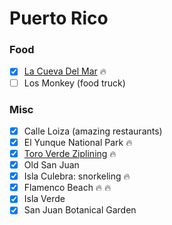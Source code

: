Puerto Rico
=========

### Food
- [x] [La Cueva Del Mar](http://www.lacuevadelmar.com/) :fire:
- [ ] Los Monkey (food truck)

### Misc
- [x] Calle Loiza (amazing restaurants)
- [x] El Yunque National Park :fire:
- [x] [Toro Verde Ziplining](http://www.toroverdepr.com/) :fire:
- [x] Old San Juan
- [x] Isla Culebra: snorkeling :fire:
- [x] Flamenco Beach :fire: :fire:
- [x] Isla Verde
- [x] San Juan Botanical Garden
